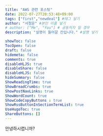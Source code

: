 ```yaml
---
title: "AWS 관련 포스팅"
date: 2022-07-27T20:53:48+09:00
tags: ["first","newdeal"] #태그 달기
author: "서청운" #본인 이름 넣기  
# author: ["Me", "You"] # 공동저자 일 경우
description: "설명이 들어갈 칸입니다." #설명 넣기

showToc: false
TocOpen: false
draft: false
hidemeta: false
comments: true
disableHLJS: true 
disableShare: false
disableHLJS: false  
hideSummary: false
ShowReadingTime: true
ShowBreadCrumbs: true
ShowPostNavLinks: true
ShowWordCount: true
ShowCodeCopyButtons : true
ShowRssButtonInSectionTermList: true
UseHugoToc: true
ShareButtons: []
---
```


안녕하시렵니까?